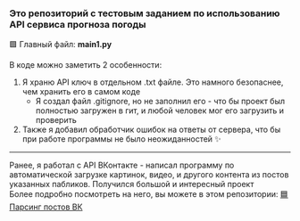 ### Это репозиторий с тестовым заданием по использованию API сервиса прогноза погоды

🟩 Главный файл: **main1.py**

В коде можно заметить 2 особенности:

1. Я храню API ключ в отдельном .txt файле. Это намного безопаснее, чем хранить его в самом коде
   * Я создал файл .gitignore, но не заполнил его - что бы проект был полностью загружен в гит, и любой человек мог его загрузить и проверить
2. Также я добавил обработчик ошибок на ответы от сервера, что бы при работе программы не было неожиданностей ✨

---

Ранее, я работал с API ВКонтакте - написал программу по автоматической загрузке картинок, видео, и другого контента из постов указанных пабликов. Получился большой и интересный проект    
Более подробно посмотреть на него, вы можете в этом репозитории: [🟦 Парсинг постов ВК](https://github.com/GogikOrtey/Parsing_VK_Posts)
